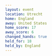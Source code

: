 ```yaml
---
layout: event
location: Utrecht
home: England
away: United States
home_score: 17
away_score: 6
changed_hands: true
held_for: 18
held_by: England
---
```

